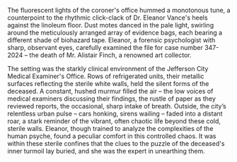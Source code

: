 The fluorescent lights of the coroner's office hummed a monotonous tune, a counterpoint to the rhythmic click-clack of Dr. Eleanor Vance's heels against the linoleum floor.  Dust motes danced in the pale light, swirling around the meticulously arranged array of evidence bags, each bearing a different shade of biohazard tape.  Eleanor, a forensic psychologist with sharp, observant eyes, carefully examined the file for case number 347-2024 – the death of  Mr. Alistair Finch, a renowned art collector.

The setting was the starkly clinical environment of the Jefferson City Medical Examiner's Office.  Rows of refrigerated units, their metallic surfaces reflecting the sterile white walls, held the silent forms of the deceased.  A constant, hushed murmur filled the air – the low voices of medical examiners discussing their findings, the rustle of paper as they reviewed reports, the occasional, sharp intake of breath.  Outside, the city’s relentless urban pulse – cars honking, sirens wailing – faded into a distant roar, a stark reminder of the vibrant, often chaotic life beyond these cold, sterile walls.  Eleanor, though trained to analyze the complexities of the human psyche, found a peculiar comfort in this controlled chaos. It was within these sterile confines that the clues to the puzzle of the deceased's inner turmoil lay buried, and she was the expert in unearthing them.
